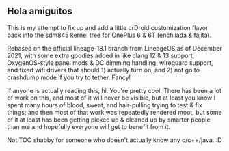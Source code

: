 ## Hola amiguitos

This is my attempt to fix up and add a little crDroid customization flavor back into the sdm845 kernel tree for OnePlus 6 & 6T (enchilada & fajita).

Rebased on the official lineage-18.1 branch from LineageOS as of December 2021, with some extra goodies added in like clang 12 & 13 support, OxygenOS-style panel mods & DC dimming handling, wireguard support, and fixed wifi drivers that should 1) actually turn on, and 2) not go to crashdump mode if you try to tether. Fancy! 

If anyone is actually reading this, hi. You're pretty cool. There has been a lot of work on this, and most of it will never be visible, but at least you know I spent many hours of blood, sweat, and hair-pulling trying to test & fix things; and then most of that work was repeatedly rendered moot, but some of it at least has been getting picked up & cleaned up by smarter people than me and hopefully everyone will get to benefit from it.

Not TOO shabby for someone who doesn't actually know any c/c++/java. :D
